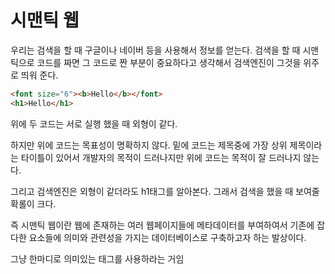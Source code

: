 # 시맨틱 웹

우리는 검색을 할 때 구글이나 네이버 등을 사용해서 정보를 얻는다. 검색을 할 때 시맨틱으로 코드를 짜면 그 코드로 짠 부분이 중요하다고 생각해서 검색엔진이 그것을 위주로 띄워 준다.

```html
<font size="6"><b>Hello</b></font>
<h1>Hello</h1>
```

위에 두 코드는 서로 실행 했을 때 외형이 같다.

하지만 위에 코드는 목표성이 명확하지 않다. 밑에 코드는 제목중에 가장 상위 제목이라는 타이틀이 있어서 개발자의 목적이 드러나지만 위에 코드는 목적이 잘 드러나지 않는다.

그리고 검색엔진은 외형이 같더라도 h1태그를 알아본다. 그래서 검색을 했을 때 보여줄 확롤이 크다.

즉 시맨틱 웹이란 웹에 존재하는 여러 웹페이지들에 메타데이터를 부여하여서 기존에 잡다한 요소들에 의미와 관련성을 가지는 데이터베이스로 구축하고자 하는 발상이다.

그냥 한마디로 의미있는 태그를 사용하라는 거임